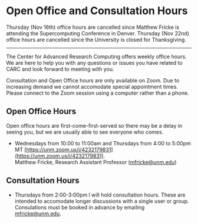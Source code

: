 # Open Office and Consultation Hours

Thursday (Nov 16th) office hours are cancelled since Matthew Fricke is attending the Supercomputing Conference in Denver.
Thursday (Nov 22nd) office hours are cancelled since the University is closed for Thanksgiving.

---
The Center for Advanced Research Computing offers weekly office hours. We are here to help you with any questions or issues you have related to CARC and look forward to meeting with you.  

Consultation and Open Office hours are only available on Zoom. Due to increasing demand we cannot accomodate special appointment times. Please connect to the Zoom session using a computer rather than a phone.

## Open Office Hours
Open office hours are first-come-first-served so there may be a delay in seeing you, but we are usually able to see everyone who comes.

- Wednesdays from 10:00 to 11:00am and Thursdays from 4:00 to 5:00pm MT [https://unm.zoom.us/j/4232179831](https://unm.zoom.us/j/4232179831).  
Matthew Fricke, Research Assistant Professor ([mfricke@unm.edu](mailto://mfricke@unm.edu))  

## Consultation Hours

- Thursdays from 2:00-3:00pm I will hold consultation hours. These are intended to accomodate longer discussions with a single user or group. Consulations must be booked in advance by emailing mfricke@unm.edu.
  

